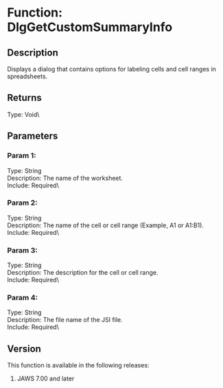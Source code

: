 # Function: DlgGetCustomSummaryInfo

## Description

Displays a dialog that contains options for labeling cells and cell
ranges in spreadsheets.

## Returns

Type: Void\

## Parameters

### Param 1:

Type: String\
Description: The name of the worksheet.\
Include: Required\

### Param 2:

Type: String\
Description: The name of the cell or cell range (Example, A1 or A1:B1).\
Include: Required\

### Param 3:

Type: String\
Description: The description for the cell or cell range.\
Include: Required\

### Param 4:

Type: String\
Description: The file name of the JSI file.\
Include: Required\

## Version

This function is available in the following releases:

1.  JAWS 7.00 and later
